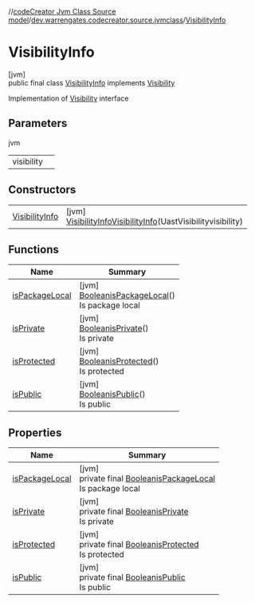 //[codeCreator Jvm Class Source model](../../../index.md)/[dev.warrengates.codecreator.source.jvmclass](../index.md)/[VisibilityInfo](index.md)

# VisibilityInfo

[jvm]\
public final class [VisibilityInfo](index.md) implements [Visibility](../-visibility/index.md)

Implementation of [Visibility](../-visibility/index.md) interface

## Parameters

jvm

| | |
|---|---|
| visibility |  |

## Constructors

| | |
|---|---|
| [VisibilityInfo](-visibility-info.md) | [jvm]<br>[VisibilityInfo](index.md)[VisibilityInfo](-visibility-info.md)(UastVisibilityvisibility) |

## Functions

| Name | Summary |
|---|---|
| [isPackageLocal](is-package-local.md) | [jvm]<br>[Boolean](https://docs.oracle.com/javase/8/docs/api/java/lang/Boolean.html)[isPackageLocal](is-package-local.md)()<br>Is package local |
| [isPrivate](is-private.md) | [jvm]<br>[Boolean](https://docs.oracle.com/javase/8/docs/api/java/lang/Boolean.html)[isPrivate](is-private.md)()<br>Is private |
| [isProtected](is-protected.md) | [jvm]<br>[Boolean](https://docs.oracle.com/javase/8/docs/api/java/lang/Boolean.html)[isProtected](is-protected.md)()<br>Is protected |
| [isPublic](is-public.md) | [jvm]<br>[Boolean](https://docs.oracle.com/javase/8/docs/api/java/lang/Boolean.html)[isPublic](is-public.md)()<br>Is public |

## Properties

| Name | Summary |
|---|---|
| [isPackageLocal](is-package-local.md) | [jvm]<br>private final [Boolean](https://docs.oracle.com/javase/8/docs/api/java/lang/Boolean.html)[isPackageLocal](is-package-local.md)<br>Is package local |
| [isPrivate](is-private.md) | [jvm]<br>private final [Boolean](https://docs.oracle.com/javase/8/docs/api/java/lang/Boolean.html)[isPrivate](is-private.md)<br>Is private |
| [isProtected](is-protected.md) | [jvm]<br>private final [Boolean](https://docs.oracle.com/javase/8/docs/api/java/lang/Boolean.html)[isProtected](is-protected.md)<br>Is protected |
| [isPublic](is-public.md) | [jvm]<br>private final [Boolean](https://docs.oracle.com/javase/8/docs/api/java/lang/Boolean.html)[isPublic](is-public.md)<br>Is public |
